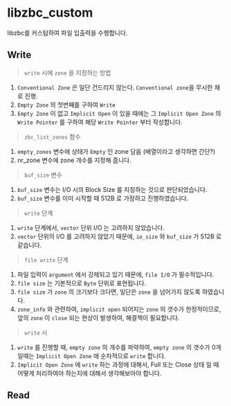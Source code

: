 # libzbc_custom

libzbc를 커스텀하여 파일 입출력을 수행합니다.

## Write

> `write` 시에 `zone` 을 지정하는 방법
1. `Conventional Zone` 은 일단 건드리지 않는다. `Conventional zone`을 무시한 채로 진행.
2. `Empty Zone` 의 첫번째를 구하여 `Write`
3. `Empty Zone` 이 없고 `Implicit Open` 이 있을 때에는 
그 `Implicit Open Zone` 의 `Write Pointer` 를 구하여
해당 `Write Pointer` 부터 작성합니다.

> `zbc_list_zones` 함수
1. `empty_zones` 변수에 상태가 `Empty` 인 zone 담음 (배열이라고 생각하면 간단?)
2. nr_zone 변수에 zone 개수를 지정해 줍니다.

> `buf_size` 변수
1. `buf_size` 변수는 I/O 시의 Block Size 를 지칭하는 것으로 판단되었습니다.
2. `buf_size` 변수를 이미 시작할 때 512B 로 가정하고 진행하였습니다.

> `write` 단계
1. `write` 단계에서, `vector` 단위 I/O 는 고려하지 않았습니다.
2. `vector` 단위의 I/O 를 고려하지 않았기 때문에, `io_size` 와 `buf_size` 가 512B 로 같습니다.

> `file write` 단계
1. 파일 입력이 `argument` 에서 강제되고 있기 때문에, `file I/O` 가 필수적입니다.
2. `file size` 는 기본적으로 `Byte` 단위로 표현됩니다.
3. `file size` 가 `zone` 의 크기보다 크다면, 일단은 `zone` 을 넘어가지 않도록 하였습니다.
4. `zone_info` 와 관련하여, `implicit open` 되어지는 `zone` 의 갯수가 한정적이므로,
앞의 `zone` 이 `close` 되는 현상이 발생하여, 해결책이 필요합니다.

> `write` 시
1. `write` 를 진행할 때, `empty zone` 의 개수를 파악하여, `empty zone` 의 갯수가 0개 일때는 
`Implicit Open Zone` 에 순차적으로 `write` 합니다.
2. `Implicit Open Zone` 에 `write` 하는 과정에 대해서, Full 또는 Close 상태 일 때 어떻게
처리하여야 하는지에 대해서 생각해보아야 합니다.

## Read
